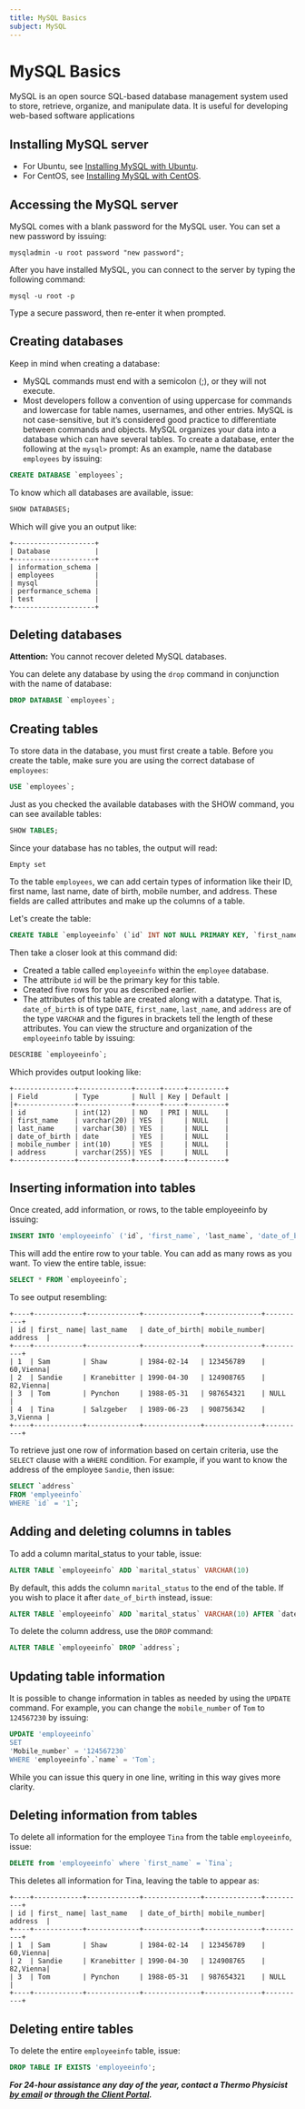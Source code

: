 ```yaml
---
title: MySQL Basics
subject: MySQL
---
```


# MySQL Basics
MySQL is an open source SQL-based database management system used to store, retrieve, organize, and manipulate data. It is useful for developing web-based software applications

## Installing MySQL server
* For Ubuntu, see [Installing MySQL with Ubuntu](https://www.thermo.io/how-to/databases/installing-mysql-with-ubuntu).
* For CentOS, see [Installing MySQL with CentOS](https://www.thermo.io/how-to/databases/installing-mysql-with-centos).

## Accessing the MySQL server
MySQL comes with a blank password for the MySQL user. You can set a new password by issuing:
```shell
mysqladmin -u root password "new password";
```
After you have installed MySQL, you can connect to the server by typing the following command:
```shell
mysql -u root -p
```
Type a secure password, then re-enter it when prompted.

## Creating databases
Keep in mind when creating a database:
* MySQL commands must end with a semicolon (;), or they will not execute.
* Most developers follow a convention of using uppercase for commands and lowercase for table names, usernames, and other entries. MySQL is not case-sensitive, but it’s considered good practice to differentiate between commands and objects.
MySQL organizes your data into a database which can have several tables. To create a database, enter the following at the `mysql>` prompt:
As an example, name the database `employees` by issuing:
```sql
CREATE DATABASE `employees`;
```
To know which all databases are available, issue:
```sql
SHOW DATABASES;
```
Which will give you an output like:
```shell
+--------------------+
| Database           |
+--------------------+
| information_schema |
| employees          |
| mysql              |
| performance_schema |
| test               |
+--------------------+
```

## Deleting databases
**Attention:** You cannot recover deleted MySQL databases.

You can delete any database by using the `drop` command in conjunction with the name of database:
```sql
DROP DATABASE `employees`;
```

## Creating tables
To store data in the database, you must first create a table. Before you create the table, make sure you are using the correct database of `employees`:
```sql
USE `employees`;
```
Just as you checked the available databases with the SHOW command, you can see available tables:
```sql
SHOW TABLES;
```
Since your database has no tables, the output will read:
```shell
Empty set
```
To the table `employees`, we can add certain types of information like their ID, first name, last name, date of birth, mobile number, and address. These fields are called attributes and make up the columns of a table.

Let's create the table:
```sql
CREATE TABLE `employeeinfo` (`id` INT NOT NULL PRIMARY KEY, `first_name` VARCHAR(20), `last_name` VARCHAR(20), `date_of_birth` DATE, `mobile_number` INT(10), `address` VARCHAR(255));
```
Then take a closer look at this command did:
* Created a table called `employeeinfo` within the `employee` database.
* The attribute `id` will be the primary key for this table.
* Created five rows for you as described earlier.
* The attributes of this table are created along with a datatype. That is, `date_of_birth` is of type `DATE`, `first_name`, `last_name`, and `address` are of the type `VARCHAR` and the figures in brackets tell the length of these attributes.
You can view the structure and organization of the `employeeinfo` table by issuing:
```sql
DESCRIBE `employeeinfo`;
```
Which provides output looking like:
```shell
+---------------+-------------+------+-----+---------+
| Field         | Type        | Null | Key | Default |
|+--------------+-------------+------+-----+---------+
| id            | int(12)     | NO   | PRI | NULL    |
| first_name    | varchar(20) | YES  |     | NULL    |
| last_name     | varchar(30) | YES  |     | NULL    |
| date_of_birth | date        | YES  |     | NULL    |
| mobile_number | int(10)     | YES  |     | NULL    |
| address       | varchar(255)| YES  |     | NULL    |
+---------------+-------------+------+-----+---------+
```

## Inserting information into tables
Once created, add information, or rows, to the table employeeinfo by issuing:
```sql
INSERT INTO 'employeeinfo` ('id`, 'first_name`, 'last_name`, 'date_of_birth`, 'mobile_number`, 'address`) VALUES ('1`, 'Sam`, 'Shaw`, '1984-02-14`, '1234567890`, '60,Vienna`)
```
This will add the entire row to your table. You can add as many rows as you want. To view the entire table, issue:
```sql
SELECT * FROM `employeeinfo`;
```
To see output resembling:
```shell
+----+------------+-------------+--------------+--------------+----------+
| id | first_ name| last_name   | date_of_birth| mobile_number| address  |
+----+------------+-------------+--------------+--------------+----------+
| 1  | Sam        | Shaw        | 1984-02-14   | 123456789    | 60,Vienna|
| 2  | Sandie     | Kranebitter | 1990-04-30   | 124908765    | 82,Vienna|
| 3  | Tom        | Pynchon     | 1988-05-31   | 987654321    | NULL     |
| 4  | Tina       | Salzgeber   | 1989-06-23   | 908756342    | 3,Vienna |
+----+------------+-------------+--------------+--------------+----------+
```
To retrieve just one row of information based on certain criteria, use the `SELECT` clause  with a `WHERE` condition. For example, if you want to know the address of the employee `Sandie`, then issue:
```sql
SELECT `address`
FROM 'emplyeeinfo`
WHERE `id` = '1`;
```
## Adding and deleting columns in tables
To add a column marital_status to your table, issue:
```sql
ALTER TABLE `employeeinfo` ADD `marital_status` VARCHAR(10)
```
By default, this adds the column `marital_status` to the end of the table. If you wish to place it after `date_of_birth` instead, issue:
```sql
ALTER TABLE `employeeinfo` ADD `marital_status` VARCHAR(10) AFTER `date_of_birth`;
```
To delete the column address, use the `DROP` command:
```sql
ALTER TABLE `employeeinfo` DROP `address`;
```
## Updating table information
It is possible to change information in tables as needed by using the `UPDATE` command.
For example, you can change the `mobile_number` of `Tom` to `124567230` by issuing:
```sql
UPDATE 'employeeinfo`
SET
'Mobile_number` = '124567230`
WHERE 'employeeinfo`.`name` = 'Tom`;
```
While you can issue this query in one line, writing in this way gives more clarity.

## Deleting information from tables
To delete all information for the employee `Tina` from the table `employeeinfo`, issue:
```sql
DELETE from 'employeeinfo` where `first_name` = `Tina`;
```
This deletes all information for Tina, leaving the table to appear as:
```shell
+----+------------+-------------+--------------+--------------+----------+
| id | first_ name| last_name   | date_of_birth| mobile_number| address  |
+----+------------+-------------+--------------+--------------+----------+
| 1  | Sam        | Shaw        | 1984-02-14   | 123456789    | 60,Vienna|
| 2  | Sandie     | Kranebitter | 1990-04-30   | 124908765    | 82,Vienna|
| 3  | Tom        | Pynchon     | 1988-05-31   | 987654321    | NULL     |
+----+------------+-------------+--------------+--------------+----------+
```
## Deleting entire tables
To delete the entire `employeeinfo` table, issue:
```sql
DROP TABLE IF EXISTS 'employeeinfo';
```

**_For 24-hour assistance any day of the year, contact a Thermo Physicist [by email](mailto:physicists@thermo.io) or [through the Client Portal](https://core.thermo.io/login/)._**
